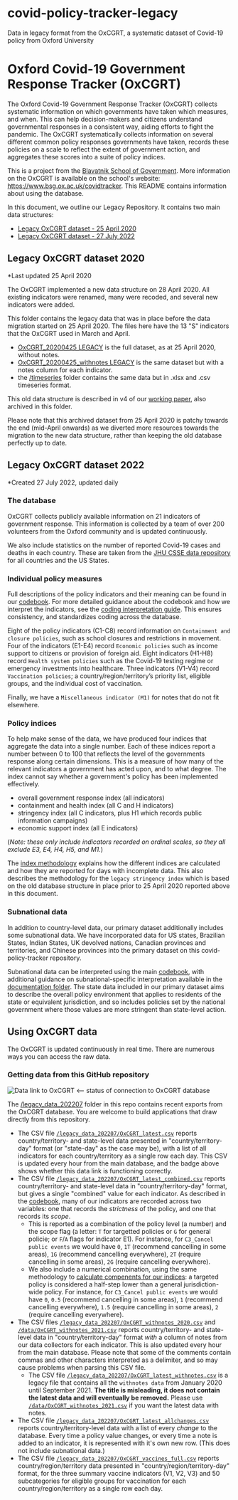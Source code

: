 # covid-policy-tracker-legacy
Data in legacy format from the OxCGRT, a systematic dataset of Covid-19 policy from Oxford University

# Oxford Covid-19 Government Response Tracker (OxCGRT)

The Oxford Covid-19 Government Response Tracker (OxCGRT) collects systematic information on which governments have taken which measures, and when. This can help decision-makers and citizens understand governmental responses in a consistent way, aiding efforts to fight the pandemic. The OxCGRT systematically collects information on several different common policy responses governments have taken, records these policies on a scale to reflect the extent of government action, and aggregates these scores into a suite of policy indices.

This is a project from the [Blavatnik School of Government](www.bsg.ox.ac.uk). More information on the OxCGRT is available on the school's website: https://www.bsg.ox.ac.uk/covidtracker. This README contains information about using the database.

In this document, we outline our Legacy Repository. It contains two main data structures:

- [Legacy OxCGRT dataset - 25 April 2020](#legacy-oxcgrt-dataset-2020)
- [Legacy OxCGRT dataset - 27 July 2022](#legacy-oxcgrt-dataset-2022)

## Legacy OxCGRT dataset 2020
*Last updated 25 April 2020

The OxCGRT implemented a new data structure on 28 April 2020. All existing indicators were renamed, many were recoded, and several new indicators were added.

This folder contains the legacy data that was in place before the data migration started on 25 April 2020. The files here have the 13 "S" indicators that the OxCGRT used in March and April. 

- [OxCGRT_20200425 LEGACY](OxCGRT_20200425%20LEGACY.csv) is the full dataset, as at 25 April 2020, without notes.
- [OxCGRT_20200425_withnotes LEGACY](OxCGRT_20200425_withnotes%20LEGACY.csv) is the same dataset but with a notes column for each indicator.
- the [/timeseries](timeseries/) folder contains the same data but in .xlsx and .csv timeseries format.

This old data structure is described in v4 of our [working paper](BSG-WP-2020-032-v4), also archived in this folder.

Please note that this archived dataset from 25 April 2020 is patchy towards the end (mid-April onwards) as we diverted more resources towards the migration to the new data structure, rather than keeping the old database perfectly up to date.


## Legacy OxCGRT dataset 2022
*Created 27 July 2022, updated daily

### The database

OxCGRT collects publicly available information on 21 indicators of government response. This information is collected by a team of over 200 volunteers from the Oxford community and is updated continuously.

We also include statistics on the number of reported Covid-19 cases and deaths in each country. These are taken from the [JHU CSSE data repository](https://github.com/CSSEGISandData/COVID-19) for all countries and the US States. 

### Individual policy measures

Full descriptions of the policy indicators and their meaning can be found in our [codebook](https://github.com/OxCGRT/covid-policy-tracker/blob/master/documentation/codebook.md). For more detailed guidance about the codebook and how we interpret the indicators, see the [coding interpretation guide](https://github.com/OxCGRT/covid-policy-tracker/blob/master/documentation/interpretation_guide.md). This ensures consistency, and standardizes coding across the database.

Eight of the policy indicators (C1-C8) record information on `Containment and closure policies`, such as school closures and restrictions in movement. Four of the indicators (E1-E4) record `Economic policies` such as income support to citizens or provision of foreign aid. Eight indicators (H1-H8) record `Health system policies` such as the Covid-19 testing regime or emergency investments into healthcare. Three indicators (V1-V4) record `Vaccination policies`; a country/region/territory’s priority list, eligible groups, and the individual cost of vaccination.

Finally, we have a `Miscellaneous indicator (M1)` for notes that do not fit elsewhere.

### Policy indices

To help make sense of the data, we have produced four indices that aggregate the data into a single number. Each of these indices report a number between 0 to 100 that reflects the level of the governments response along certain dimensions. This is a measure of how many of the relevant indicators a government has acted upon, and to what degree. The index cannot say whether a government's policy has been implemented effectively.

- overall government response index (all indicators)
- containment and health index (all C and H indicators)
- stringency index (all C indicators, plus H1 which records public information campaigns)
- economic support index (all E indicators)

(_Note: these only include indicators recorded on ordinal scales, so they all exclude E3, E4, H4, H5, and M1._)

The [index methodology](https://github.com/OxCGRT/covid-policy-tracker/blob/master/documentation/index_methodology.md) explains how the different indices are calculated and how they are reported for days with incomplete data. This also describes the methodology for the `legacy stringency index` which is based on the old database structure in place prior to 25 April 2020 reported above in this document.

### Subnational data

In addition to country-level data, our primary dataset additionally includes some subnational data. We have incorporated data for US states, Brazilian States, Indian States, UK devolved nations, Canadian provinces and territories, and Chinese provinces into the primary dataset on this covid-policy-tracker repository.

Subnational data can be interpreted using the main [codebook](https://github.com/OxCGRT/covid-policy-tracker/blob/master/documentation/codebook.md), with additional guidance on subnational-specific interpretation available in the [documentation folder](https://github.com/OxCGRT/covid-policy-tracker/blob/master/documentation/subnational_interpretation.md). The state data included in our primary dataset aims to describe the overall policy environment that applies to residents of the state or equivalent jurisdiction, and so includes policies set by the national government where those values are more stringent than state-level action.



## Using OxCGRT data

The OxCGRT is updated continuously in real time. There are numerous ways you can access the raw data.

### Getting data from this GitHub repository
![Data link to OxCGRT](https://github.com/OxCGRT/covid-policy-tracker/workflows/Data%20link%20to%20OxCGRT/badge.svg) <-- status of connection to OxCGRT database

The [/legacy_data_202207](legacy_data_202207/) folder in this repo contains recent exports from the OxCGRT database. You are welcome to build applications that draw directly from this repository.
- The CSV file [`/legacy_data_202207/OxCGRT_latest.csv`](https://github.com/OxCGRT/covid-policy-tracker-legacy/blob/main/legacy_data_202207/OxCGRT_latest.csv) reports country/territory- and state-level data presented in "country/territory-day" format (or "state-day" as the case may be), with a list of all indicators for each country/territory as a single row each day. This CSV is updated every hour from the main database, and the badge above shows whether this data link is functioning correctly.
- The CSV file [`/legacy_data_202207/OxCGRT_latest_combined.csv`](data/OxCGRT_latest_combined.csv) reports country/territory- and state-level data in "country/territory-day" format, but gives a single "combined" value for each indicator. As described in the [codebook](documentation/codebook.md), many of our indicators are recorded across two variables: one that records the _strictness_ of the policy, and one that records its _scope_.
  - This is reported as a combination of the policy level (a number) and the scope flag (a letter: `T` for targetted policies or `G` for general policie; or `F`/`A` flags for indicator E1). For instance, for `C3_Cancel public events` we would have `0`, `1T` (recommend cancelling in some areas), `1G` (recommend cancelling everywhere), `2T` (require cancelling in some areas), `2G` (require cancelling everywhere).
  - We also include a numerical combination, using the same methodology to [calculate compenents for our indices](documentation/index_methodology.md): a targeted policy is considered a half-step lower than a general jurisdiction-wide policy. For instance, for `C3_Cancel public events` we would have `0`, `0.5` (recommend cancelling in some areas), `1` (recommend cancelling everywhere), `1.5` (require cancelling in some areas), `2` (require cancelling everywhere).
- The CSV files [`/legacy_data_202207/OxCGRT_withnotes_2020.csv`](data/OxCGRT_withnotes_2020.csv) and [`/data/OxCGRT_withnotes_2021.csv`](data/OxCGRT_withnotes_2021.csv) reports country/territory- and state-level data in "country/territory-day" format _with_ a column of notes from our data collectors for each indicator. This is also updated every hour from the main database. Please note that some of the comments contain commas and other characters interpreted as a delimiter, and so may cause problems when parsing this CSV file.
  - The CSV file [`/legacy_data_202207/OxCGRT_latest_withnotes.csv`](data/OxCGRT_latest_withnotes.csv) is a legacy file that contains all the `withnotes data` from January 2020 until September 2021. **The title is misleading, it does not contain the latest data and will eventually be removed.** Please use [`/data/OxCGRT_withnotes_2021.csv`](data/OxCGRT_withnotes_2021.csv) if you want the latest data with notes.
- The CSV file [`/legacy_data_202207/OxCGRT_latest_allchanges.csv`](data/OxCGRT_latest_allchanges.csv) reports country/territory-level data with a list of every _change_ to the database. Every time a policy value changes, or every time a note is added to an indicator, it is represented with it's own new row. (This does not include subnational data.)
- The CSV file [`/legacy_data_202207/OxCGRT_vaccines_full.csv`](data/OxCGRT_vaccines_full.csv) reports country/region/territory data presented in "country/region/territory-day" format, for the three summary vaccine indicators (V1, V2, V3) and 50 subcategories for eligible groups for vaccination for each country/region/territory as a single row each day.





